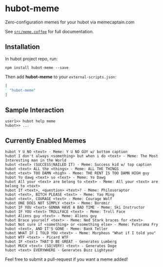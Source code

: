 # hubot-meme

Zero-configuration memes for your hubot via memecaptain.com

See [`src/meme.coffee`](src/meme.coffee) for full documentation.

## Installation

In hubot project repo, run:

`npm install hubot-meme --save`

Then add **hubot-meme** to your `external-scripts.json`:

```json
[
  "hubot-meme"
]
```

## Sample Interaction

```
user1>> hubot help meme
hubot>> ...
```

## Currently Enabled Memes
```
hubot Y U NO <text> - Meme: Y U NO GUY w/ bottom caption
hubot I don't always <something> but when i do <text> - Meme: The Most Interesting man in the World
hubot <text> (SUCCESS|NAILED IT) - Meme: Success kid w/ top caption
hubot <text> ALL the <things> - Meme: ALL THE THINGS
hubot <text> TOO DAMN <high> - Meme: THE RENT IS TOO DAMN HIGH guy
hubot Yo dawg <text> so <text> - Meme: Yo Dawg
hubot All your <text> are belong to <text> - Meme: All your <text> are belong to <text>
hubot If <text>, <question> <text>? - Meme: Philosoraptor
hubot <text>, BITCH PLEASE <text> - Meme: Yao Ming
hubot <text>, COURAGE <text> - Meme: Courage Wolf
hubot ONE DOES NOT SIMPLY <text> - Meme: Boromir
hubot IF YOU <text> GONNA HAVE A BAD TIME - Meme: Ski Instructor
hubot IF YOU <text> TROLLFACE <text> - Meme: Troll Face
hubot Aliens guy <text> - Meme: Aliens guy
hubot Brace yourself <text> - Meme: Ned Stark braces for <text>
hubot Not sure if <something> or <something else> - Meme: Futurama Fry
hubot <text>, AND IT'S GONE - Meme: Bank Teller
hubot WHAT IF I TOLD YOU <text> - Meme: Morpheus "What if I told you"
hubot WTF <text> - Picard WTF
hubot IF <text> THAT'D BE GREAT - Generates Lumberg
hubot MUCH <text> (SO|VERY) <text> - Generates Doge
hubot <text> EVERYWHERE - Generates Buzz Lightyear
```

Feel free to submit a pull-request if you want a meme added!